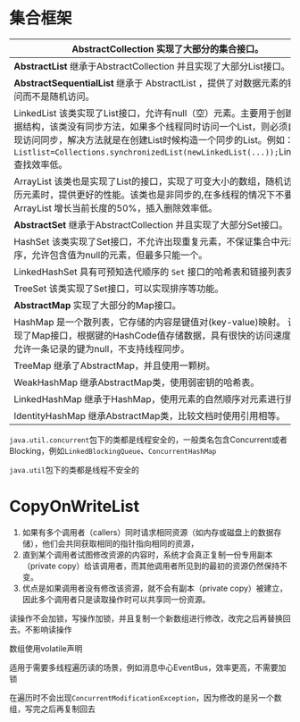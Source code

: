 # 集合框架

| **AbstractCollection**  实现了大部分的集合接口。             |
| ------------------------------------------------------------ |
| **AbstractList**  继承于AbstractCollection 并且实现了大部分List接口。 |
| **AbstractSequentialList**  继承于 AbstractList ，提供了对数据元素的链式访问而不是随机访问。 |
| LinkedList 该类实现了List接口，允许有null（空）元素。主要用于创建链表数据结构，该类没有同步方法，如果多个线程同时访问一个List，则必须自己实现访问同步，解决方法就是在创建List时候构造一个同步的List。例如：`Listlist=Collections.synchronizedList(newLinkedList(...));`LinkedList 查找效率低。 |
| ArrayList 该类也是实现了List的接口，实现了可变大小的数组，随机访问和遍历元素时，提供更好的性能。该类也是非同步的,在多线程的情况下不要使用。ArrayList 增长当前长度的50%，插入删除效率低。 |
| **AbstractSet**  继承于AbstractCollection 并且实现了大部分Set接口。 |
| HashSet 该类实现了Set接口，不允许出现重复元素，不保证集合中元素的顺序，允许包含值为null的元素，但最多只能一个。 |
| LinkedHashSet 具有可预知迭代顺序的 `Set` 接口的哈希表和链接列表实现。 |
| TreeSet 该类实现了Set接口，可以实现排序等功能。              |
| **AbstractMap**  实现了大部分的Map接口。                     |
| HashMap  是一个散列表，它存储的内容是键值对(key-value)映射。 该类实现了Map接口，根据键的HashCode值存储数据，具有很快的访问速度，最多允许一条记录的键为null，不支持线程同步。 |
| TreeMap  继承了AbstractMap，并且使用一颗树。                 |
| WeakHashMap  继承AbstractMap类，使用弱密钥的哈希表。         |
| LinkedHashMap  继承于HashMap，使用元素的自然顺序对元素进行排序. |
| IdentityHashMap  继承AbstractMap类，比较文档时使用引用相等。 |



`java.util.concurrent`包下的类都是线程安全的，一般类名包含Concurrent或者Blocking，例如`LinkedBlockingQueue`、`ConcurrentHashMap`

`java.util`包下的类都是线程不安全的

# CopyOnWriteList

1. 如果有多个调用者（callers）同时请求相同资源（如内存或磁盘上的数据存储），他们会共同获取相同的指针指向相同的资源，
2. 直到某个调用者试图修改资源的内容时，系统才会真正复制一份专用副本（private copy）给该调用者，而其他调用者所见到的最初的资源仍然保持不变。
3. 优点是如果调用者没有修改该资源，就不会有副本（private copy）被建立，因此多个调用者只是读取操作时可以共享同一份资源。

读操作不会加锁，写操作加锁，并且复制一个新数组进行修改，改完之后再替换回去。不影响读操作

数组使用volatile声明

适用于需要多线程遍历读的场景，例如消息中心EventBus，效率更高，不需要加锁

在遍历时不会出现`ConcurrentModificationException`，因为修改的是另一个数组，写完之后再复制回去

